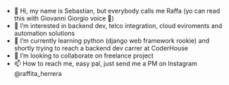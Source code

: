 - 👋 Hi, my name is Sebastian, but everybody calls me Raffa (yo can read this with Giovanni Giorgio voice 👀)
- 👀 I’m interested in backend dev, telco integration, cloud eviroments and automation solutions
- 🌱 I’m currently learning python (django web framework rookie) and shortly trying to reach a backend dev carrer at CoderHouse
- 💞️ I’m looking to collaborate on freelance project
- 📫 How to reach me, easy pal, just send me a PM on Instagram @raffita_herrera

<!---
RaffaPH/RaffaPH is a ✨ special ✨ repository because its `README.md` (this file) appears on your GitHub profile.
You can click the Preview link to take a look at your changes.
--->
